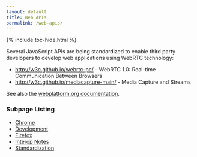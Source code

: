 ```yaml
---
layout: default
title: Web APIs
permalink: /web-apis/
---
```



{% include toc-hide.html %}


Several JavaScript APIs are being standardized to enable third party
developers to develop web applications using WebRTC technology:

  * <http://w3c.github.io/webrtc-pc/> - WebRTC 1.0: Real-time Communication
    Between Browsers
  * <http://w3c.github.io/mediacapture-main/> - Media Capture and Streams

See also the [webplatform.org documentation][1].


### Subpage Listing

  * [Chrome](chrome)
  * [Development](development)
  * [Firefox](firefox)
  * [Interop Notes](interop)
  * [Standardization](standardization)

[1]: http://docs.webplatform.org/wiki/apis/webrtc
